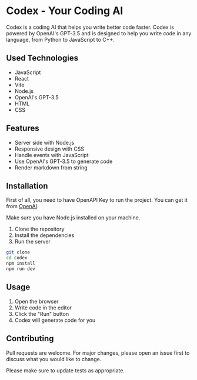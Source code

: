 # Codex - Your Coding AI

Codex is a coding AI that helps you write better code faster. Codex is powered by OpenAI's GPT-3.5 and is designed to help you write code in any language, from Python to JavaScript to C++.

## Used Technologies

- JavaScript
- React
- Vite
- Node.js
- OpenAI's GPT-3.5
- HTML
- CSS

## Features

- Server side with Node.js
- Responsive design with CSS
- Handle events with JavaScript
- Use OpenAI's GPT-3.5 to generate code
- Render markdown from string

## Installation

First of all, you need to have OpenAPI Key to run the project. You can get it from [OpenAI](https://platform.openai.com/signup/).

Make sure you have Node.js installed on your machine.

1. Clone the repository
2. Install the dependencies
3. Run the server

```bash
git clone
cd codex
npm install
npm run dev
```

## Usage

1. Open the browser
2. Write code in the editor
3. Click the "Run" button
4. Codex will generate code for you

## Contributing

Pull requests are welcome. For major changes, please open an issue first to discuss what you would like to change.

Please make sure to update tests as appropriate.
